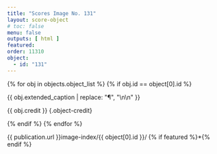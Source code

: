 ```yaml
---
title: "Scores Image No. 131"
layout: score-object
# toc: false
menu: false
outputs: [ html ]
featured: 
order: 11310
object:
  - id: "131"
---
```


{% for obj in objects.object_list %}
{% if obj.id == object[0].id %}

{{ obj.extended_caption | replace: "¶", "\n\n" }}

{{ obj.credit }} {.object-credit}

{% endif %}
{% endfor %}

<div class="object-credit object-url is-print-only">

{{ publication.url }}image-index/{{ object[0].id }}/ {% if featured %}*{% endif %}

</div>
